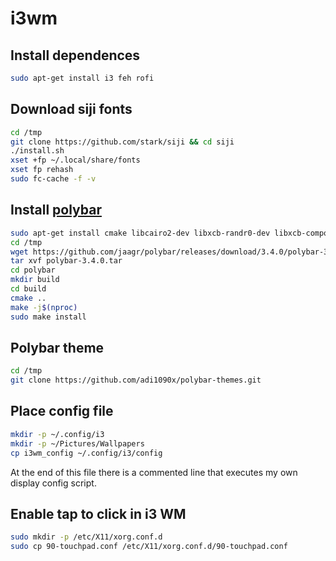 # i3wm

## Install dependences

```bash
sudo apt-get install i3 feh rofi
```

## Download siji fonts

```bash
cd /tmp
git clone https://github.com/stark/siji && cd siji
./install.sh
xset +fp ~/.local/share/fonts
xset fp rehash
sudo fc-cache -f -v
```

## Install [polybar](https://github.com/jaagr/polybar)

```bash
sudo apt-get install cmake libcairo2-dev libxcb-randr0-dev libxcb-composite0-dev xcb-proto libxcb-ewmh-dev libxcb-icccm4-dev libxcb-image0-dev python-xcbgen
cd /tmp
wget https://github.com/jaagr/polybar/releases/download/3.4.0/polybar-3.4.0.tar
tar xvf polybar-3.4.0.tar
cd polybar
mkdir build
cd build
cmake ..
make -j$(nproc)
sudo make install
```

## Polybar theme

```bash
cd /tmp
git clone https://github.com/adi1090x/polybar-themes.git
```

## Place config file

```bash
mkdir -p ~/.config/i3
mkdir -p ~/Pictures/Wallpapers
cp i3wm_config ~/.config/i3/config
```

At the end of this file there is a commented line that executes my own display config script.

## Enable tap to click in i3 WM

```bash
sudo mkdir -p /etc/X11/xorg.conf.d
sudo cp 90-touchpad.conf /etc/X11/xorg.conf.d/90-touchpad.conf
```
